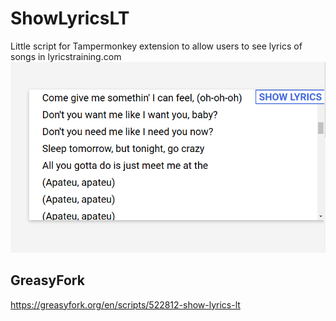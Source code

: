 # ShowLyricsLT

Little script for Tampermonkey extension to allow users to see lyrics of songs in lyricstraining.com
![screenshot](imgs/preview.png)

## GreasyFork

https://greasyfork.org/en/scripts/522812-show-lyrics-lt
